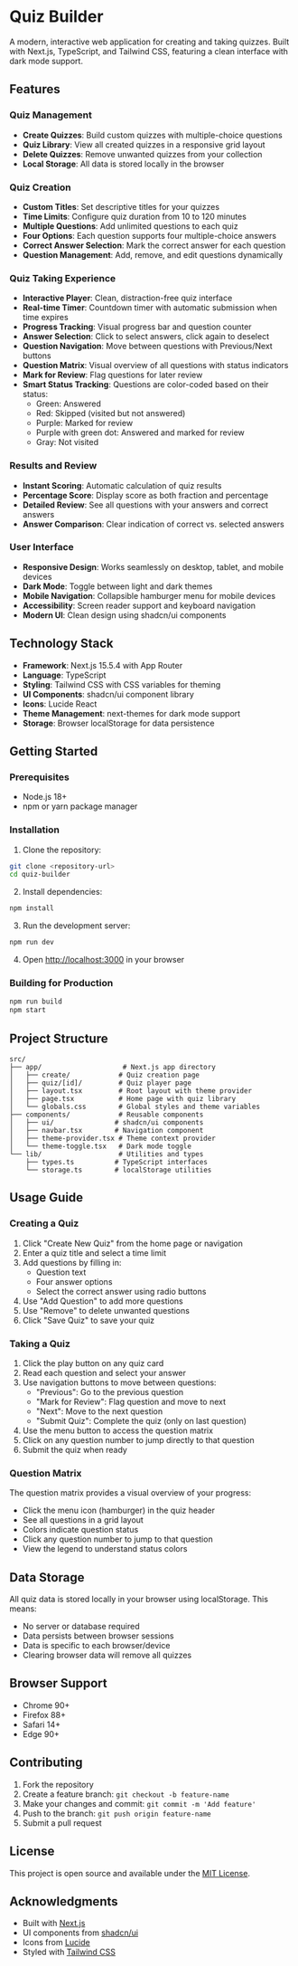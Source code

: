 # Quiz Builder

A modern, interactive web application for creating and taking quizzes. Built with Next.js, TypeScript, and Tailwind CSS, featuring a clean interface with dark mode support.

## Features

### Quiz Management
- **Create Quizzes**: Build custom quizzes with multiple-choice questions
- **Quiz Library**: View all created quizzes in a responsive grid layout
- **Delete Quizzes**: Remove unwanted quizzes from your collection
- **Local Storage**: All data is stored locally in the browser

### Quiz Creation
- **Custom Titles**: Set descriptive titles for your quizzes
- **Time Limits**: Configure quiz duration from 10 to 120 minutes
- **Multiple Questions**: Add unlimited questions to each quiz
- **Four Options**: Each question supports four multiple-choice answers
- **Correct Answer Selection**: Mark the correct answer for each question
- **Question Management**: Add, remove, and edit questions dynamically

### Quiz Taking Experience
- **Interactive Player**: Clean, distraction-free quiz interface
- **Real-time Timer**: Countdown timer with automatic submission when time expires
- **Progress Tracking**: Visual progress bar and question counter
- **Answer Selection**: Click to select answers, click again to deselect
- **Question Navigation**: Move between questions with Previous/Next buttons
- **Question Matrix**: Visual overview of all questions with status indicators
- **Mark for Review**: Flag questions for later review
- **Smart Status Tracking**: Questions are color-coded based on their status:
  - Green: Answered
  - Red: Skipped (visited but not answered)
  - Purple: Marked for review
  - Purple with green dot: Answered and marked for review
  - Gray: Not visited

### Results and Review
- **Instant Scoring**: Automatic calculation of quiz results
- **Percentage Score**: Display score as both fraction and percentage
- **Detailed Review**: See all questions with your answers and correct answers
- **Answer Comparison**: Clear indication of correct vs. selected answers

### User Interface
- **Responsive Design**: Works seamlessly on desktop, tablet, and mobile devices
- **Dark Mode**: Toggle between light and dark themes
- **Mobile Navigation**: Collapsible hamburger menu for mobile devices
- **Accessibility**: Screen reader support and keyboard navigation
- **Modern UI**: Clean design using shadcn/ui components

## Technology Stack

- **Framework**: Next.js 15.5.4 with App Router
- **Language**: TypeScript
- **Styling**: Tailwind CSS with CSS variables for theming
- **UI Components**: shadcn/ui component library
- **Icons**: Lucide React
- **Theme Management**: next-themes for dark mode support
- **Storage**: Browser localStorage for data persistence

## Getting Started

### Prerequisites
- Node.js 18+ 
- npm or yarn package manager

### Installation

1. Clone the repository:
```bash
git clone <repository-url>
cd quiz-builder
```

2. Install dependencies:
```bash
npm install
```

3. Run the development server:
```bash
npm run dev
```

4. Open [http://localhost:3000](http://localhost:3000) in your browser

### Building for Production

```bash
npm run build
npm start
```

## Project Structure

```
src/
├── app/                    # Next.js app directory
│   ├── create/            # Quiz creation page
│   ├── quiz/[id]/         # Quiz player page
│   ├── layout.tsx         # Root layout with theme provider
│   ├── page.tsx           # Home page with quiz library
│   └── globals.css        # Global styles and theme variables
├── components/            # Reusable components
│   ├── ui/               # shadcn/ui components
│   ├── navbar.tsx        # Navigation component
│   ├── theme-provider.tsx # Theme context provider
│   └── theme-toggle.tsx   # Dark mode toggle
└── lib/                   # Utilities and types
    ├── types.ts          # TypeScript interfaces
    └── storage.ts        # localStorage utilities
```

## Usage Guide

### Creating a Quiz

1. Click "Create New Quiz" from the home page or navigation
2. Enter a quiz title and select a time limit
3. Add questions by filling in:
   - Question text
   - Four answer options
   - Select the correct answer using radio buttons
4. Use "Add Question" to add more questions
5. Use "Remove" to delete unwanted questions
6. Click "Save Quiz" to save your quiz

### Taking a Quiz

1. Click the play button on any quiz card
2. Read each question and select your answer
3. Use navigation buttons to move between questions:
   - "Previous": Go to the previous question
   - "Mark for Review": Flag question and move to next
   - "Next": Move to the next question
   - "Submit Quiz": Complete the quiz (only on last question)
4. Use the menu button to access the question matrix
5. Click on any question number to jump directly to that question
6. Submit the quiz when ready

### Question Matrix

The question matrix provides a visual overview of your progress:
- Click the menu icon (hamburger) in the quiz header
- See all questions in a grid layout
- Colors indicate question status
- Click any question number to jump to that question
- View the legend to understand status colors

## Data Storage

All quiz data is stored locally in your browser using localStorage. This means:
- No server or database required
- Data persists between browser sessions
- Data is specific to each browser/device
- Clearing browser data will remove all quizzes

## Browser Support

- Chrome 90+
- Firefox 88+
- Safari 14+
- Edge 90+

## Contributing

1. Fork the repository
2. Create a feature branch: `git checkout -b feature-name`
3. Make your changes and commit: `git commit -m 'Add feature'`
4. Push to the branch: `git push origin feature-name`
5. Submit a pull request

## License

This project is open source and available under the [MIT License](LICENSE).

## Acknowledgments

- Built with [Next.js](https://nextjs.org/)
- UI components from [shadcn/ui](https://ui.shadcn.com/)
- Icons from [Lucide](https://lucide.dev/)
- Styled with [Tailwind CSS](https://tailwindcss.com/)